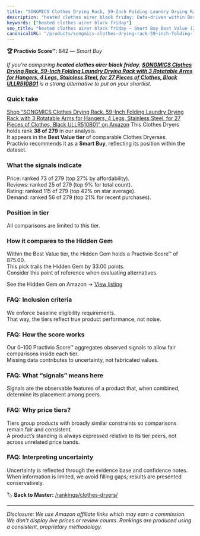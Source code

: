 ```yaml
---
title: "SONGMICS Clothes Drying Rack, 59-Inch Folding Laundry Drying Rack with 3 Rotatable Arms for Hangers, 4 Legs, Stainless Steel, for 27 Pieces of Clothes, Black ULLR510B01"
description: "heated clothes airer black friday: Data-driven within Best Value ranking using the Practivio Score™. Positioned by quality, value, demand, findability, momentu…"
keywords: ["heated clothes airer black friday"]
seo_title: "heated clothes airer black friday — Smart Buy Best Value (2025)"
canonicalURL: "/products/songmics-clothes-drying-rack-59-inch-folding-laundry-drying-rack-with-3-rotatable-arms-for-hangers-4-legs-stainless-steel-for-27-pieces-of-clothes-black-ullr510b01-B0BSN1CMKP/"
---
```


**🏆 Practivio Score™:** 842 — _Smart Buy_


*If you're comparing **heated clothes airer black friday**, **[SONGMICS Clothes Drying Rack, 59-Inch Folding Laundry Drying Rack with 3 Rotatable Arms for Hangers, 4 Legs, Stainless Steel, for 27 Pieces of Clothes, Black ULLR510B01](https://www.amazon.com/dp/B0BSN1CMKP?tag=practivio-20)** is a strong alternative to put on your shortlist.*
### Quick take
[Shop “SONGMICS Clothes Drying Rack, 59-Inch Folding Laundry Drying Rack with 3 Rotatable Arms for Hangers, 4 Legs, Stainless Steel, for 27 Pieces of Clothes, Black ULLR510B01” on Amazon](https://www.amazon.com/dp/B0BSN1CMKP?tag=practivio-20)
This Clothes Dryers holds rank **38 of 279** in our analysis.  
It appears in the **Best Value tier** of comparable Clothes Dryerses.  
Practivio recommends it as a **Smart Buy**, reflecting its position within the dataset.

### What the signals indicate
Price: ranked 73 of 279 (top 27% by affordability).  
Reviews: ranked 25 of 279 (top 9% for total count).  
Rating: ranked 115 of 279 (top 42% on star average).  
Demand: ranked 56 of 279 (top 21% for recent purchases).

### Position in tier
All comparisons are limited to this tier.

### How it compares to the Hidden Gem
Within the Best Value tier, the Hidden Gem holds a Practivio Score™ of 875.00.  
This pick trails the Hidden Gem by 33.00 points.  
Consider this point of reference when evaluating alternatives.  

See the Hidden Gem on Amazon → [View listing](https://www.amazon.com/dp/B00H7P1GPO?tag=practivio-20)

### FAQ: Inclusion criteria
We enforce baseline eligibility requirements.  
That way, the tiers reflect true product performance, not noise.

### FAQ: How the score works
Our 0–100 Practivio Score™ aggregates observed signals to allow fair comparisons inside each tier.  
Missing data contributes to uncertainty, not fabricated values.

### FAQ: What “signals” means here
Signals are the observable features of a product that, when combined, determine its placement among peers.

### FAQ: Why price tiers?
Tiers group products with broadly similar constraints so comparisons remain fair and consistent.  
A product’s standing is always expressed relative to its tier peers, not across unrelated price bands.

### FAQ: Interpreting uncertainty
Uncertainty is reflected through the evidence base and confidence notes.  
When information is limited, we avoid filling gaps; results are presented conservatively.


🏷️ **Back to Master:** [/rankings/clothes-dryers/](/rankings/clothes-dryers/)

---
_Disclosure: We use Amazon affiliate links which may earn a commission. We don’t display live prices or review counts. Rankings are produced using a consistent, proprietary methodology._
